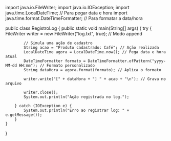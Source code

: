 import java.io.FileWriter;
import java.io.IOException;
import java.time.LocalDateTime; // Para pegar data e hora
import java.time.format.DateTimeFormatter; // Para formatar a data/hora

public class RegistroLog {
    public static void main(String[] args) {
        try {
            FileWriter writer = new FileWriter("log.txt", true); // Modo append

            // Simula uma ação de cadastro
            String acao = "Produto cadastrado: Café"; // Ação realizada
            LocalDateTime agora = LocalDateTime.now(); // Pega data e hora atual
            DateTimeFormatter formato = DateTimeFormatter.ofPattern("yyyy-MM-dd HH:mm"); // Formato personalizado
            String dataHora = agora.format(formato); // Aplica o formato

            writer.write("[" + dataHora + "] " + acao + "\n"); // Grava no arquivo

            writer.close();
            System.out.println("Ação registrada no log.");

        } catch (IOException e) {
            System.out.println("Erro ao registrar log: " + e.getMessage());
        }
    }
}
